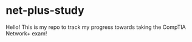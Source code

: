 # net-plus-study

Hello! This is my repo to track my progress towards taking the CompTIA Network+ exam!